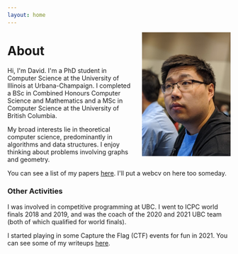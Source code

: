 ```yaml
---
layout: home
---
```



<img src="/assets/images/david.jpg" width="200" align="right" style="padding-left: 20px; padding-bottom: 20px;">

# About 

Hi, I'm David. 
I'm a PhD student in Computer Science at the University of Illinois at Urbana-Champaign.
I completed a BSc in Combined Honours Computer Science and Mathematics and a
MSc in Computer Science at the University of British Columbia. 

My broad interests lie in theoretical computer science, predominantly in algorithms and data structures. I enjoy thinking about problems involving graphs and geometry.  

You can see a list of my papers [here](\publications.html). I'll put a webcv on here too someday.

### Other Activities
I was involved in competitive programming at UBC. I went to ICPC world finals 2018 and 2019, and was the coach of the 2020 and 2021 UBC team (both of which qualified for world finals).

I started playing in some Capture the Flag (CTF) events for fun in 2021. You can see some of my writeups [here](/blog.html).
